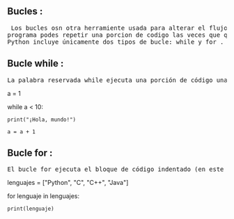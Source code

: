 ## Bucles :

<pre> Los bucles osn otra herramiente usada para alterar el flujo de nuestro
programa podes repetir una porcion de codigo las veces que querramos .
Python incluye únicamente dos tipos de bucle: while y for .</pre>

## Bucle while :

<pre>La palabra reservada while ejecuta una porción de código una y otra vez hasta que la condición especificada sea falsa; o, dicho de otro modo, ejecuta una porción de código mientras que la condición sea verdadera.
</pre>

a = 1

while a < 10:

    print("¡Hola, mundo!")

    a = a + 1


## Bucle for :

<pre>El bucle for ejecuta el bloque de código indentado (en este caso la llamada a print()) tantas veces como elementos haya en la colección indicada a la derecha del operador in. Pero, cada vez que ese código es ejecutado, la variable lenguaje tendrá un valor diferente: en la primera ejecución será igual a "Python"; en la segunda, a "C"; y así hasta alcanzar el final de la lista
</pre>

lenguajes = ["Python", "C", "C++", "Java"]

for lenguaje in lenguajes:

    print(lenguaje)

